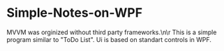 # Simple-Notes-on-WPF
MVVM was orginized without third party frameworks.\n\r
This is a simple program similar to "ToDo List". Ui is based on standart controls in WPF. 
